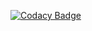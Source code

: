 [![Codacy Badge](https://api.codacy.com/project/badge/Grade/873043c5d9dd49bfbb82cfdbbad5e0c6)](https://www.codacy.com/manual/SygnCll/Wallet?utm_source=github.com&amp;utm_medium=referral&amp;utm_content=SygnCll/Wallet&amp;utm_campaign=Badge_Grade)
